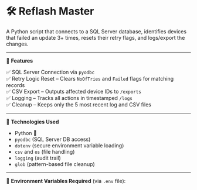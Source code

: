 # 🛠️ Reflash Master

A Python script that connects to a SQL Server database, identifies devices that failed an update 3+ times, resets their retry flags, and logs/export the changes.

---

🔧 **Features**

✅ SQL Server Connection via `pyodbc`  
✅ Retry Logic Reset – Clears `NoOfTries` and `Failed` flags for matching records  
✅ CSV Export – Outputs affected device IDs to `/exports`  
✅ Logging – Tracks all actions in timestamped `/logs`  
✅ Cleanup – Keeps only the 5 most recent log and CSV files  

---

📂 **Technologies Used**

- Python 🐍
- `pyodbc` (SQL Server DB access)
- `dotenv` (secure environment variable loading)
- `csv` and `os` (file handling)
- `logging` (audit trail)
- `glob` (pattern-based file cleanup)

---

🔐 **Environment Variables Required** (via `.env` file):

